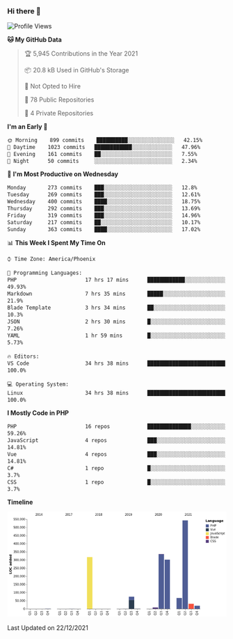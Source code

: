 ### Hi there 👋

<!--START_SECTION:waka-->
![Profile Views](http://img.shields.io/badge/Profile%20Views-0-blue)

**🐱 My GitHub Data** 

> 🏆 5,945 Contributions in the Year 2021
 > 
> 📦 20.8 kB Used in GitHub's Storage 
 > 
> 🚫 Not Opted to Hire
 > 
> 📜 78 Public Repositories 
 > 
> 🔑 4 Private Repositories  
 > 
**I'm an Early 🐤** 

```text
🌞 Morning    899 commits    ██████████░░░░░░░░░░░░░░░   42.15% 
🌆 Daytime    1023 commits   ████████████░░░░░░░░░░░░░   47.96% 
🌃 Evening    161 commits    ██░░░░░░░░░░░░░░░░░░░░░░░   7.55% 
🌙 Night      50 commits     ░░░░░░░░░░░░░░░░░░░░░░░░░   2.34%

```
📅 **I'm Most Productive on Wednesday** 

```text
Monday       273 commits    ███░░░░░░░░░░░░░░░░░░░░░░   12.8% 
Tuesday      269 commits    ███░░░░░░░░░░░░░░░░░░░░░░   12.61% 
Wednesday    400 commits    ████░░░░░░░░░░░░░░░░░░░░░   18.75% 
Thursday     292 commits    ███░░░░░░░░░░░░░░░░░░░░░░   13.69% 
Friday       319 commits    ███░░░░░░░░░░░░░░░░░░░░░░   14.96% 
Saturday     217 commits    ██░░░░░░░░░░░░░░░░░░░░░░░   10.17% 
Sunday       363 commits    ████░░░░░░░░░░░░░░░░░░░░░   17.02%

```


📊 **This Week I Spent My Time On** 

```text
⌚︎ Time Zone: America/Phoenix

💬 Programming Languages: 
PHP                      17 hrs 17 mins      ████████████░░░░░░░░░░░░░   49.93% 
Markdown                 7 hrs 35 mins       █████░░░░░░░░░░░░░░░░░░░░   21.9% 
Blade Template           3 hrs 34 mins       ██░░░░░░░░░░░░░░░░░░░░░░░   10.3% 
JSON                     2 hrs 30 mins       █░░░░░░░░░░░░░░░░░░░░░░░░   7.26% 
YAML                     1 hr 59 mins        █░░░░░░░░░░░░░░░░░░░░░░░░   5.73%

🔥 Editors: 
VS Code                  34 hrs 38 mins      █████████████████████████   100.0%

💻 Operating System: 
Linux                    34 hrs 38 mins      █████████████████████████   100.0%

```

**I Mostly Code in PHP** 

```text
PHP                      16 repos            ██████████████░░░░░░░░░░░   59.26% 
JavaScript               4 repos             ███░░░░░░░░░░░░░░░░░░░░░░   14.81% 
Vue                      4 repos             ███░░░░░░░░░░░░░░░░░░░░░░   14.81% 
C#                       1 repo              █░░░░░░░░░░░░░░░░░░░░░░░░   3.7% 
CSS                      1 repo              █░░░░░░░░░░░░░░░░░░░░░░░░   3.7%

```


**Timeline**

![Chart not found](https://raw.githubusercontent.com/mikebronner/mikebronner/master/charts/bar_graph.png) 


 Last Updated on 22/12/2021
<!--END_SECTION:waka-->

<!--
**mikebronner/mikebronner** is a ✨ _special_ ✨ repository because its `README.md` (this file) appears on your GitHub profile.

Here are some ideas to get you started:

- 🔭 I’m currently working on ...
- 🌱 I’m currently learning ...
- 👯 I’m looking to collaborate on ...
- 🤔 I’m looking for help with ...
- 💬 Ask me about ...
- 📫 How to reach me: ...
- 😄 Pronouns: ...
- ⚡ Fun fact: ...
-->

